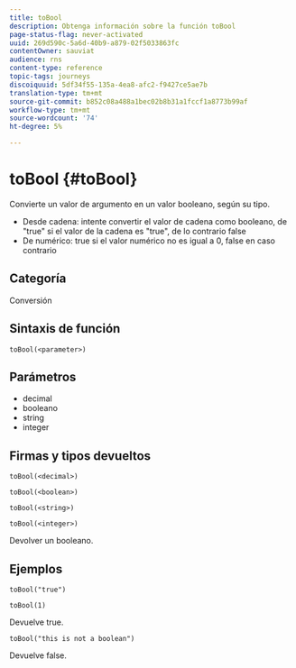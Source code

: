```yaml
---
title: toBool
description: Obtenga información sobre la función toBool
page-status-flag: never-activated
uuid: 269d590c-5a6d-40b9-a879-02f5033863fc
contentOwner: sauviat
audience: rns
content-type: reference
topic-tags: journeys
discoiquuid: 5df34f55-135a-4ea8-afc2-f9427ce5ae7b
translation-type: tm+mt
source-git-commit: b852c08a488a1bec02b8b31a1fccf1a8773b99af
workflow-type: tm+mt
source-wordcount: '74'
ht-degree: 5%

---
```



# toBool {#toBool}

Convierte un valor de argumento en un valor booleano, según su tipo.

* Desde cadena: intente convertir el valor de cadena como booleano, de &quot;true&quot; si el valor de la cadena es &quot;true&quot;, de lo contrario false
* De numérico: true si el valor numérico no es igual a 0, false en caso contrario

## Categoría

Conversión

## Sintaxis de función

`toBool(<parameter>)`

## Parámetros

* decimal
* booleano
* string
* integer

## Firmas y tipos devueltos

`toBool(<decimal>)`

`toBool(<boolean>)`

`toBool(<string>)`

`toBool(<integer>)`

Devolver un booleano.

## Ejemplos

`toBool("true")`

`toBool(1)`

Devuelve true.

`toBool("this is not a boolean")`

Devuelve false.
